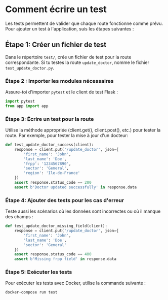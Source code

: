 
# Comment écrire un test

Les tests permettent de valider que chaque route fonctionne comme prévu. Pour ajouter un test à l'application, suis les étapes suivantes :

## Étape 1: Créer un fichier de test

Dans le répertoire `test/`, crée un fichier de test pour la route correspondante. Si tu testes la route `update_doctor`, nomme le fichier `test_update_doctor.py`.

### Étape 2 : Importer les modules nécessaires

Assure-toi d'importer `pytest` et le client de test Flask :

```python
import pytest
from app import app
```

### Étape 3: Écrire un test pour la route

Utilise la méthode appropriée (client.get(), client.post(), etc.) pour tester la route. Par exemple, pour tester la mise à jour d'un docteur:

```python
def test_update_doctor_success(client):
    response = client.put('/update_doctor', json={
        'first_name': 'John',
        'last_name': 'Doe',
        'frpp': '1234567890',
        'sector': 'General',
        'region': 'Ile-de-France'
    })
    assert response.status_code == 200
    assert b'Doctor updated successfully' in response.data
```

### Étape 4: Ajouter des tests pour les cas d'erreur

Teste aussi les scénarios où les données sont incorrectes ou où il manque des champs :

```python
def test_update_doctor_missing_field(client):
    response = client.put('/update_doctor', json={
        'first_name': 'John',
        'last_name': 'Doe',
        'sector': 'General'
    })
    assert response.status_code == 400
    assert b'Missing frpp field' in response.data
```

### Étape 5: Exécuter les tests

Pour exécuter les tests avec Docker, utilise la commande suivante :

```bash
docker-compose run test
```
